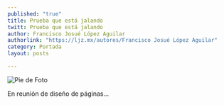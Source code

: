 ```yaml
---
published: "true"
title: Prueba que está jalando
twitt: Prueba que está jalando
author: Francisco Josué López Aguilar
authorlink: "https://ljz.mx/autores/Francisco Josué López Aguilar"
category: Portada
layout: posts

---
```


![Pie de Foto](http://i.imgur.com/M7oOKacm.jpg)

En reunión de diseño de páginas...
